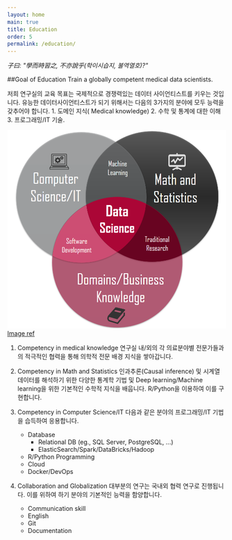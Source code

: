 ```yaml
---
layout: home
main: true
title: Education
order: 5
permalink: /education/
---
```

*子曰: "學而時習之, 不亦說乎(학이시습지, 불역열호)?"*

##Goal of Education
Train a globally competent medical data scientists.

저희 연구실의 교육 목표는 국제적으로 경쟁력있는 데이터 사이언티스트를 키우는 것입니다. 유능한 데이터사이언티스트가 되기 위해서는 다음의 3가지의 분야에 모두 능력을 갖추어야 합니다. 1. 도메인 지식( Medical knowledge) 2. 수학 및 통계에 대한 이해 3. 프로그래밍/IT 기술.

![image](/assets/images/Data_Science_VD.png)[Image ref](https://3months.tistory.com/508)

1. Competency in medical knowledge
연구실 내/외의 각 의료분야별 전문가들과의 적극적인 협력을 통해 의학적 전문 배경 지식을 쌓아갑니다.


2. Competency in Math and Statistics
인과추론(Causal inference) 및 시계열 데이터를 해석하기 위한 다양한 통계학 기법 및 Deep learning/Machine learning을 위한 기본적인 수학적 지식을 배웁니다. R/Python을 이용하여 이를 구현합니다.


3. Competency in Computer Science/IT
다음과 같은 분야의 프로그래밍/IT 기법을 습득하여 응용합니다.
    - Database
      - Relational DB (eg., SQL Server, PostgreSQL, ...)
      - ElasticSearch/Spark/DataBricks/Hadoop
    - R/Python Programming
    - Cloud
    - Docker/DevOps



4. Collaboration and Globalization
대부분의 연구는 국내외 협력 연구로 진행됩니다. 이를 위하여 하기 분야의 기본적인 능력을 함양합니다.
    - Communication skill
    - English
    - Git
    - Documentation

